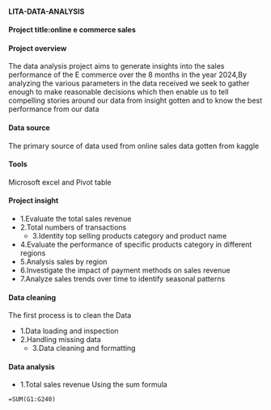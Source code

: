 #### LITA-DATA-ANALYSIS
#### Project title:online e commerce sales

#### Project overview
The data analysis project aims to generate insights into the sales performance of the E commerce over the 8 months in the year 2024,By analyzing the various parameters in the data received we seek to gather enough to make reasonable decisions which then enable us to tell compelling stories around our data from insight gotten and to know the best performance from our data

#### Data source 
The primary source of data used from online sales data gotten from kaggle

#### Tools
Microsoft excel and
Pivot table

#### Project insight
- 1.Evaluate the total sales revenue 
- 2.Total numbers of transactions 
  - 3.Identity top selling products category and product name 
- 4.Evaluate the performance of specific products category in different regions 
- 5.Analysis sales by region
- 6.Investigate the impact of payment methods on sales revenue 
- 7.Analyze sales trends over time to identify seasonal patterns
  
#### Data cleaning
The first process is to clean the Data
- 1.Data loading and inspection 
- 2.Handling missing data
  - 3.Data cleaning and formatting
    
#### Data analysis
- 1.Total sales revenue 
Using the sum formula
```excel
=SUM(G1:G240)



